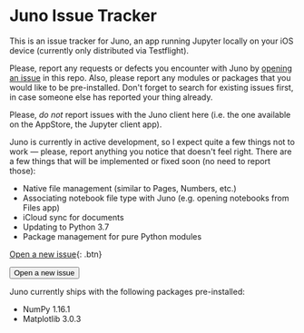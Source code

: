 # Juno Issue Tracker

This is an issue tracker for Juno, an app running Jupyter locally on your iOS device (currently only distributed via Testflight).

Please, report any requests or defects you encounter with Juno by [opening an issue](https://github.com/navoshta/Juno-Issue-Tracker/issues/new/choose) in this repo. Also, please report any modules or packages that you would like to be pre-installed. Don't forget to search for existing issues first, in case someone else has reported your thing already.

Please, _do not_ report issues with the Juno client here (i.e. the one available on the AppStore, the Jupyter client app).

Juno is currently in active development, so I expect quite a few things not to work — please, report anything you notice that doesn't feel right. There are a few things that will be implemented or fixed soon (no need to report those):

* Native file management (similar to Pages, Numbers, etc.)
* Associating notebook file type with Juno (e.g. opening notebooks from Files app)
* iCloud sync for documents
* Updating to Python 3.7
* Package management for pure Python modules

[Open a new issue](https://github.com/navoshta/Juno-Issue-Tracker/issues/new/choose){: .btn}

<button name="button" onclick="https://github.com/navoshta/Juno-Issue-Tracker/issues/new/choose">Open a new issue</button>

Juno currently ships with the following packages pre-installed:
* NumPy 1.16.1
* Matplotlib 3.0.3
